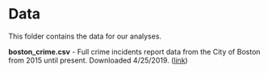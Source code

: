 # Data

This folder contains the data for our analyses.

**boston_crime.csv** - Full crime incidents report data from the City of Boston from 2015 until present. Downloaded 4/25/2019. ([link](https://data.boston.gov/dataset/crime-incident-reports-august-2015-to-date-source-new-system/resource/12cb3883-56f5-47de-afa5-3b1cf61b257b))